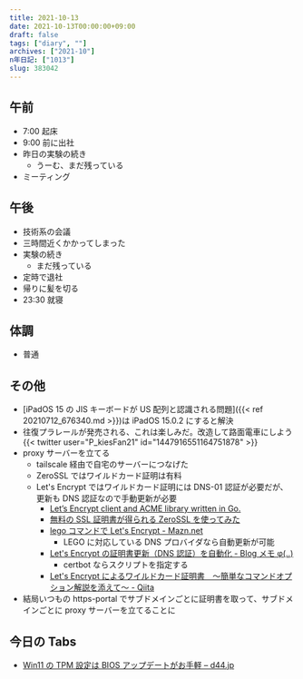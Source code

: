 ```yaml
---
title: 2021-10-13
date: 2021-10-13T00:00:00+09:00
draft: false
tags: ["diary", ""]
archives: ["2021-10"]
n年日記: ["1013"]
slug: 383042
---
```


## 午前

- 7:00 起床
- 9:00 前に出社
- 昨日の実験の続き
  - うーむ、まだ残っている
- ミーティング

## 午後

- 技術系の会議
- 三時間近くかかってしまった
- 実験の続き
  - まだ残っている
- 定時で退社
- 帰りに髪を切る
- 23:30 就寝

## 体調

- 普通

## その他

- [iPadOS 15 の JIS キーボードが US 配列と認識される問題]({{< ref 20210712_676340.md >}})は iPadOS 15.0.2 にすると解決
- 往復プラレールが発売される、これは楽しみだ。改造して路面電車にしよう
  {{< twitter user="P_kiesFan21" id="1447916551164751878" >}}
- proxy サーバーを立てる
  - tailscale 経由で自宅のサーバーにつなげた
  - ZeroSSL ではワイルドカード証明は有料
  - Let's Encrypt ではワイルドカード証明には DNS-01 認証が必要だが、更新も DNS 認証なので手動更新が必要
    - [Let’s Encrypt client and ACME library written in Go.](https://go-acme.github.io/lego/)
    - [無料の SSL 証明書が得られる ZeroSSL を使ってみた](https://zenn.dev/mattn/articles/b2c4c92c9116b1)
    - [lego コマンドで Let's Encrypt - Mazn.net](https://www.mazn.net/blog/2020/09/22/1869.html)
      - LEGO に対応している DNS プロバイダなら自動更新が可能
    - [Let's Encrypt の証明書更新（DNS 認証）を自動化 - Blog メモ φ(..)](https://blog.nightonly.com/2021/03/24/lets-encrypt%E3%81%AE%E8%A8%BC%E6%98%8E%E6%9B%B8%E6%9B%B4%E6%96%B0%EF%BC%88dns%E8%AA%8D%E8%A8%BC%EF%BC%89%E3%82%92%E8%87%AA%E5%8B%95%E5%8C%96/)
      - certbot ならスクリプトを指定する
    - [Let's Encrypt によるワイルドカード証明書　～簡単なコマンドオプション解説を添えて～ - Qiita](https://qiita.com/F_clef/items/136d81223c030904523c)
- 結局いつもの https-portal でサブドメインごとに証明書を取って、サブドメインごとに proxy サーバーを立てることに

## 今日の Tabs

- [Win11 の TPM 設定は BIOS アップデートがお手軽 – d44.jp](https://d44.jp/?p=11737)
